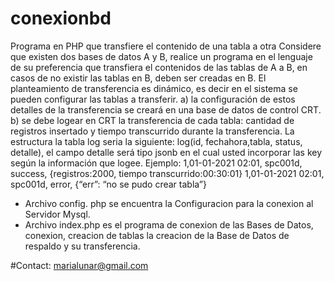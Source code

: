 # conexionbd
Programa en PHP que transfiere el contenido de una tabla a otra
Considere que existen dos bases de datos A y B, realice un programa en el
lenguaje de su preferencia que transfiera el contenidos de las tablas de A a B, en
casos de no existir las tablas en B, deben ser creadas en B.
El planteamiento de transferencia es dinámico, es decir en el sistema se pueden
configurar las tablas a transferir.
a) la configuración de estos detalles de la transferencia se creará en una base de
datos de control CRT.
b) se debe logear en CRT la transferencia de cada tabla: cantidad de registros
insertado y tiempo transcurrido durante la transferencia. La estructura la tabla log
seria la siguiente: log(id, fechahora,tabla, status, detalle), el campo detalle será
tipo jsonb en el cual usted incorporar las key según la información que logee.
Ejemplo:
1,01-01-2021 02:01, spc001d, success, {registros:2000,
tiempo transcurrido:00:30:01}
1,01-01-2021 02:01, spc001d, error, {“err”: “no se pudo crear
tabla”}


* Archivo  config. php se encuentra la  Configuracion para la conexion al Servidor Mysql.
* Archivo index.php es el programa de conexion de las Bases de Datos, conexion, creacion de tablas  la
creacion de la Base de Datos de respaldo y su transferencia.


#Contact: marialunar@gmail.com

